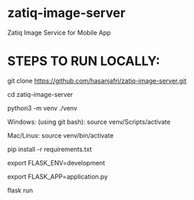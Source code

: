 # zatiq-image-server
Zatiq Image Service for Mobile App

# STEPS TO RUN LOCALLY:

git clone https://github.com/hasanjafri/zatiq-image-server.git

cd zatiq-image-server

python3 -m venv ./venv

Windows: (using git bash): source venv/Scripts/activate

Mac/Linux: source venv/bin/activate


pip install -r requirements.txt

export FLASK_ENV=development

export FLASK_APP=application.py

flask run

